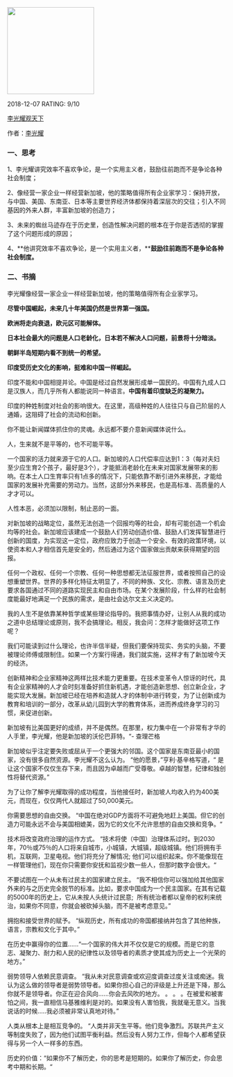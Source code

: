 

<img src="https://images-cn.ssl-images-amazon.com/images/I/715mzOd5XRL.jpg" width="200" />



2018-12-07 RATING:  9/10



[李光耀观天下](https://www.amazon.cn/dp/B07BF5TH3Z)



作者：[李光耀]()



### 一、思考



1、李光耀讲究效率不喜欢争论，是一个实用主义者，鼓励往前跑而不是争论各种社会制度；

2、像经营一家企业一样经营新加坡，他的策略值得所有企业家学习：保持开放，与中国、美国、东南亚、日本等主要世界经济体都保持着深层次的交往；引入不同基因的外来人群，丰富新加坡的创造力；

3、未来的蜘丝马迹存在于历史里，创造性解决问题的根本在于你是否透彻的掌握了这个问题形成的原因；

4、**他讲究效率不喜欢争论，是一个实用主义者，****鼓励往前跑而不是争论各种社会制度。**



### 二、书摘



李光耀像经营一家企业一样经营新加坡，他的策略值得所有企业家学习。



**尽管中国崛起，未来几十年美国仍然是世界第一强国。**



**欧洲将走向衰退，欧元区可能解体。**



**日本社会最大的问题是人口老龄化，日本若不解决人口问题，前景将十分暗淡。** 



**朝鲜半岛短期内看不到统一的希望。**



**印度受历史文化的影响，挺难和中国一样崛起。**



印度不能和中国相提并论。中国是经过自然发展形成单一国民的。中国有九成人口是汉族人，而几乎所有人都能说同一种语言。**中国有着印度缺乏的凝聚力。**



印度的种姓制度对社会的影响很大。在这里，高级种姓的人往往只与自己阶层的人通婚，这阻碍了社会的流动和创新。



你不能让新闻媒体抓住你的灵魂。永远都不要介意新闻媒体说什么。



人，生来就不是平等的，也不可能平等。



一个国家的活力就来源于它的人口。新加坡的人口代偿率应达到1：3（每对夫妇至少应生育2个孩子，最好是3个），才能抵消老龄化在未来对国家发展带来的影响。在本土人口生育率只有1点多的情况下，只能依靠不断引进外来移民，才能给国家的发展补充需要的劳动力。当然，这部分外来移民，也是高标准、高质量的人才才可以。



人性本恶，必须加以限制，制止恶的一面。



对新加坡的战略定位，虽然无法创造一个回报均等的社会，却有可能创造一个机会均等的社会。新加坡应该建成一个鼓励人们劳动创造价值、鼓励人们发挥智慧进行创新的国度，为实现这一定位，政府应致力于创造一个安全、有效的政策环境，以使资本和人才相信首先是安全的，然后通过为这个国家做出贡献来获得期望的回报。

 

任何一个政权、任何一个宗教、任何一种思想都无法征服世界，或者按照自己的设想重塑世界。世界的多样化特征太明显了，不同的种族、文化、宗教、语言及历史要求各国通过不同的道路实现民主和自由市场。在某个发展阶段，什么样的社会制度能最好地满足一个民族的需求，是由社会达尔文主义决定的。



我的人生不是依靠某种哲学或某些理论指导的。我把事情办好，让别人从我的成功之道中总结理论或原则，我不会搞理论。相反，我会问：怎样才能做好这项工作呢？



我们可能读到过什么理论，也许半信半疑，但我们要保持现实、务实的头脑，不要被理论师傅或限制住。如果一个方案行得通，我们就实施，这样才有了新加坡今天的经济。



创新精神和企业家精神这两样比技术能力更重要。在技术变革令人惊讶的时代，具有企业家精神的人才会时刻准备好抓住新机遇，才能创造新思想、创立新企业，才能实现大发展。新加坡已经在培养和造就人才的体制中进行转变，为了让创新成为教育和培训的一部分，改革从幼儿园到大学的教育体系，进而养成终身学习的习惯，来促进创新。





 

新加坡有比美国更好的成绩，并不是偶然。在那里，权力集中在一个非常有才华的人手里，李光耀，他是新加坡的沃伦巴菲特。“- 查理芒格



新加坡似乎注定要失败或屈从于一个更强大的邻国。这个国家是东南亚最小的国家，没有很多自然资源。李光耀不这么认为。 “他的愿景，”亨利·基辛格写道，“ 是让这个国家不仅仅生存下来，而且因为卓越而广受尊敬。卓越的智慧，纪律和独创性将替代资源。”



为了让你了解李光耀取得的成功程度，当他接任时，新加坡人均收入约为400美元，而现在，仅仅两代人就超过了50,000美元。



你需要思想的自由交换。 “中国在绝对GDP方面将不可避免地赶上美国。但它的创造力可能永远不会与美国相媲美，因为它的文化不允许思想的自由交换和竞争。“



技术将改变政府治理的运作方式。 “技术将使（中国）治理体系过时。到2030年，70％或75％的人口将来自城市，小城镇，大城镇，超级城镇。他们将拥有手机，互联网，卫星电视。他们将充分了解情况; 他们可以组织起来。你不能像现在一样管理他们，现在你只需要你安抚和监视少数一些人，但那时数字会很大。“



不要试图在一个从未有过民主的国家建立民主。 “我不相信你可以强加给其他国家外来的与之历史完全脱节的标准。比如，要求中国成为一个民主国家。在其有记载的5000年的历史上，它从未按人头统计过民意;  所有统治者都以皇帝的权利来统治，如果你不同意，你就会被砍掉头脑，而不是被考虑意见。”



拥抱和接受世界的赋予。 “纵观历史，所有成功的帝国都接纳并包含了其他种族，语言，宗教和文化于其中。”



在历史中赢得你的位置......“一个国家的伟大并不仅仅是它的规模。而是它的意志、凝聚力、耐力和人民的纪律性以及领导者的素质才使其成为历史上一个光荣的地方。”



弱势领导人依赖民意调查。 “我从未对民意调查或欢迎度调查过度关注或痴迷。我认为这么做的领导者是弱势领导者。如果你担心自己的评级是上升还是下降，那么你就不是领导者。你正在迎合风向......你会去风吹的地方。 。 。 。在被爱和被害怕之间，我一直相信马基雅维利是对的。如果没有人害怕我，我就毫无意义。当我说话的时候.....我必须被非常认真地对待。”



人类从根本上是相互竞争的。 “人类并非天生平等。他们竞争激烈。苏联共产主义等制度失败了，因为他们试图平衡利益。然后没有人努力工作，但每个人都希望获得与另一个人一样多的东西。



历史的价值：“如果你不了解历史，你的思考是短期的。如果你了解历史，你会思考中期和长期。“









